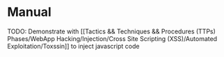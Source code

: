 # Manual

TODO: Demonstrate with [[Tactics && Techniques && Procedures (TTPs) Phases/WebApp Hacking/Injection/Cross Site Scripting (XSS)/Automated Exploitation/Toxssin]] to inject javascript code
